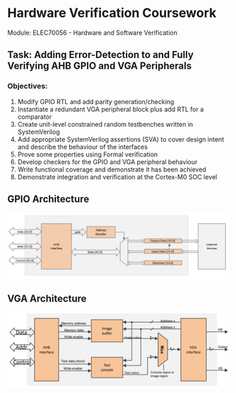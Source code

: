 # Hardware Verification Coursework

Module: ELEC70056 - Hardware and Software Verification

## Task: Adding Error-Detection to and Fully Verifying AHB GPIO and VGA Peripherals

### Objectives:
1. Modify GPIO RTL and add parity generation/checking
2. Instantiate a redundant VGA peripheral block plus add RTL for a comparator
3. Create unit-level constrained random testbenches written in SystemVerilog
4. Add appropriate SystemVerilog assertions (SVA) to cover design intent and describe the behaviour of the interfaces
5. Prove some properties using Formal verification
6. Develop checkers for the GPIO and VGA peripheral behaviour
7. Write functional coverage and demonstrate it has been achieved
8. Demonstrate integration and verification at the Cortex-M0 SOC level


## GPIO Architecture

![GPIO Architecture](https://github.com/NikolayMiladinov/Hardware-Verification-Coursework/blob/master/GPIO%20Architecture.jpg)


## VGA Architecture
![VGA Architecture](https://github.com/NikolayMiladinov/Hardware-Verification-Coursework/blob/master/VGA%20Architecture.jpg)